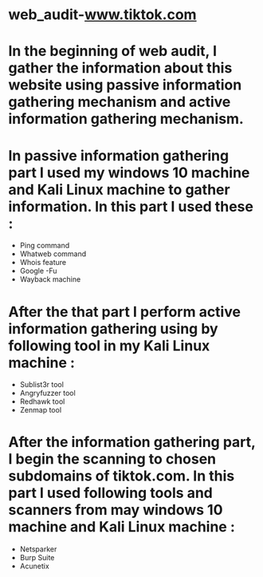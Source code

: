 # web_audit-www.tiktok.com
# In the beginning of web audit, I gather the information about this website using passive information gathering mechanism and active information gathering mechanism.
# In passive information gathering part I used my windows 10 machine and Kali Linux machine to gather information. In this part I used these :
- Ping command
- Whatweb command
- Whois feature
- Google -Fu
- Wayback machine
# After the that part I perform active information gathering using by following tool in my Kali Linux machine :
- Sublist3r tool
- Angryfuzzer tool
- Redhawk tool
- Zenmap tool
# After the information gathering part, I begin the scanning to chosen subdomains of tiktok.com. In this part I used following tools and scanners from may windows 10 machine and Kali Linux machine :
- Netsparker
- Burp Suite
- Acunetix

